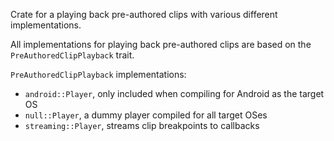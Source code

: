 Crate for a playing back pre-authored clips with various different implementations.

All implementations for playing back pre-authored clips are based on the
`PreAuthoredClipPlayback` trait.

`PreAuthoredClipPlayback` implementations:
- `android::Player`, only included when compiling for Android as the target OS
- `null::Player`, a dummy player compiled for all target OSes
- `streaming::Player`, streams clip breakpoints to callbacks
